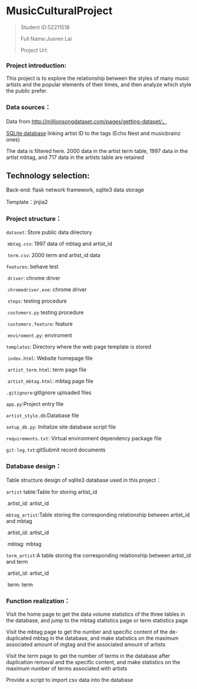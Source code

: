 # MusicCulturalProject

>Student ID:52211518
>
>Full Name:Junren Lai
>
>Project Url:

### Project introduction:

This project is to explore the relationship between the styles of many music artists and the popular elements of their times, and then analyze which style the public prefer.

### Data sources：

Data from http://millionsongdataset.com/pages/getting-dataset/，

[SQLite database](http://www.ee.columbia.edu/~thierry/artist_term.db) linking artist ID to the tags (Echo Nest and musicbrainz ones)

The data is filtered here. 2000 data in the artist term table, 1997 data in the artist mbtag, and 717 data in the artists table are retained

## Technology selection:

Back-end: flask network framework, sqlite3 data storage

Template：jinjia2

### Project structure：

`dataset`: Store public data directory

​	`mbtag.csv`: 1997 data of mbtag and artist_id

​	`term.csv`: 2000 term and artist_id data

`features`: behave test

​	`driver`:  chrome driver

​		`chromedriver.exe`: chrome driver

​	`steps`: testing procedure

​		`customers.py` testing procedure

​	`customers.feature`: feature

​	`enviroment.py`: enviroment

`templates`: Directory where the web page template is stored

​	`index.html`: Website homepage file

​	`artist_term.html`: term page file

​	`artist_mbtag.html`: mbtag page file

`.gitignore`:gitIgnore uploaded files

`app.py`:Project entry file

`artist_style.db`:Database file

`setup_db.py`: Initialize site database script file

`requirements.txt`: Virtual environment dependency package file

`git-log.txt`:gitSubmit record documents

### Database design：

Table structure design of sqlite3 database used in this project：

`artist` table:Table for storing artist_id

​	artist_id: artist_id

`mbtag_artist`:Table storing the corresponding relationship between artist_id and mbtag

​	artist_id: artist_id

​	mbtag: mbtag

`term_artist`:A table storing the corresponding relationship between artist_id and term

​	artist_id: artist_id

​	term: term

### Function realization：

Visit the home page to get the data volume statistics of the three tables in the database, and jump to the mbtag statistics page or term statistics page

Visit the mbtag page to get the number and specific content of the de-duplicated mbtag in the database, and make statistics on the maximum associated amount of mgtag and the associated amount of artists

Visit the term page to get the number of terms in the database after duplication removal and the specific content, and make statistics on the maximum number of terms associated with artists

Provide a script to import csv data into the database



